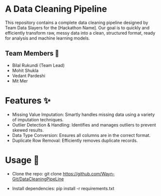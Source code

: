 # A Data Cleaning Pipeline
This repository contains a complete data cleaning pipeline designed by Team Data Slayers for the [Hackathon Name]. Our goal is to quickly and efficiently transform raw, messy data into a clean, structured format, ready for analysis and machine learning models.
## Team Members 🤝
  * Bilal Rukundi (Team Lead)
  * Mohit Shukla
  * Vedant Pardeshi
  * Mit Mer
# Features ✨
  * Missing Value Imputation: Smartly handles missing data using a variety of imputation techniques.
  * Outlier Detection & Handling: Identifies and manages outliers to prevent skewed results.
  * Data Type Conversion: Ensures all columns are in the correct format.
  * Duplicate Row Removal: Efficiently removes duplicate records.
# Usage 🚀
  * Clone the repo:
    git clone https://github.com/Wayn-Git/DataCleaningPipeLine

  * Install dependencies:
    pip install -r requirements.txt
